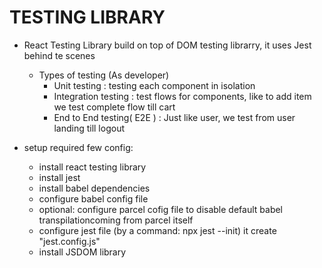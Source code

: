 # TESTING LIBRARY

- React Testing Library build on top of DOM testing librarry, it uses Jest behind te scenes

  - Types of testing (As developer)
    - Unit testing : testing each component in isolation
    - Integration testing : test flows for components, like to add item we test complete flow till cart
    - End to End testing( E2E ) : Just like user, we test from user landing till logout

- setup required few config:
  - install react testing library
  - install jest
  - install babel dependencies
  - configure babel config file
  - optional: configure parcel cofig file to disable default babel transpilationcoming from parcel itself
  - configure jest file (by a command: npx jest --init) it create "jest.config.js"
  - install JSDOM library
